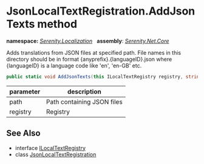 # JsonLocalTextRegistration.AddJsonTexts method
**namespace:** *[Serenity.Localization](../../README.md#serenity.localization-namespace)*   **assembly**: *[Serenity.Net.Core](../../README.md)*

Adds translations from JSON files at specified path. File names in this directory should be in format {anyprefix}.{languageID}.json where {languageID} is a language code like 'en', 'en-GB' etc.

```csharp
public static void AddJsonTexts(this ILocalTextRegistry registry, string path)
```

| parameter | description |
| --- | --- |
| path | Path containing JSON files |
| registry | Registry |

## See Also

* interface [ILocalTextRegistry](../../Serenity.Abstractions/ILocalTextRegistry.md)
* class [JsonLocalTextRegistration](../JsonLocalTextRegistration.md)
